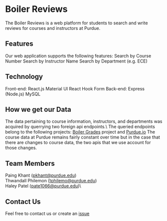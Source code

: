 # Boiler Reviews
The Boiler Reviews is a web platform for students to search and write reviews for courses and instructors at Purdue.

## Features
Our web application supports the following features:
Search by Course Number
Search by Instructor Name
Search by Department (e.g. ECE)

## Technology
Front-end:
React.js
Material UI
React Hook Form
Back-end:
Express (Node.js)
MySQL

## How we get our Data
The data pertaining to course information, instructors, and departments was acquired by querrying two foreign api endpoints.\ 
The queried endpoints belong to the following projects: <a href="https://www.boilergrades.com/" target="_blank">Boiler Grades</a> project and <a href="https://www.purdue.io/" target="_blank">Purdue.io</a>
The course data at Purdue remains fairly constant over time but in the case that there are changes to course data, the two apis that we use account for those changes. 
 
 ## Team Members
 Paing Khant (pkhant@purdue.edu)\
 Thwandall Philemon (tphilemo@purdue.edu)\
 Haley Patel (pate1066@purdue.edu)\
 
 ## Contact Us
 Feel free to contact us or create an <a href="https://github.com/paingp/boiler-reviews/issues">issue</a>
